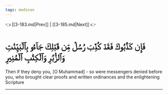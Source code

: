 ```yaml
---
tags: medinan
---
```


👈 [[3-183.md|Prev]] | [[3-185.md|Next]] 👉

# فَإِن كَذَّبُوكَ فَقَدۡ كُذِّبَ رُسُلٞ مِّن قَبۡلِكَ جَآءُو بِٱلۡبَيِّنَٰتِ وَٱلزُّبُرِ وَٱلۡكِتَٰبِ ٱلۡمُنِيرِ

Then if they deny you, [O Muhammad] - so were messengers denied before you, who brought clear proofs and written ordinances and the enlightening Scripture

---


